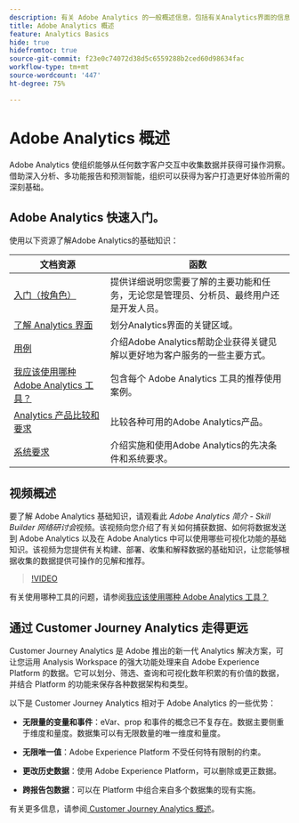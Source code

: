 ```yaml
---
description: 有关 Adobe Analytics 的一般概述信息，包括有关Analytics界面的信息以及管理员、分析师、用户和开发人员的入门信息。
title: Adobe Analytics 概述
feature: Analytics Basics
hide: true
hidefromtoc: true
source-git-commit: f23e0c74072d38d5c6559288b2ced60d98634fac
workflow-type: tm+mt
source-wordcount: '447'
ht-degree: 75%

---
```


# Adobe Analytics 概述

Adobe Analytics 使组织能够从任何数字客户交互中收集数据并获得可操作洞察。借助深入分析、多功能报告和预测智能，组织可以获得为客户打造更好体验所需的深刻基础。

## Adobe Analytics 快速入门。

使用以下资源了解Adobe Analytics的基础知识：


| 文档资源 | 函数 |
|---------|----------|
| [入门（按角色）](/help/analyze/get-started/get-started-by-role.md) | 提供详细说明您需要了解的主要功能和任务，无论您是管理员、分析员、最终用户还是开发人员。 |
| [了解 Analytics 界面](/help/analyze/get-started/analytics-interface.md) | 划分Analytics界面的关键区域。 |
| [用例](/help/analyze/get-started/use-cases.md) | 介绍Adobe Analytics帮助企业获得关键见解以更好地为客户服务的一些主要方式。 |
| [我应该使用哪种 Adobe Analytics 工具？](/help/analyze/get-started/which-analytics-tool.md) | 包含每个 Adobe Analytics 工具的推荐使用案例。 |
| [Analytics 产品比较和要求](/help/analyze/get-started/analytics-product-comparison.md) | 比较各种可用的Adobe Analytics产品。 |
| [系统要求](/help/analyze/get-started/sys-reqs.md) | 介绍实施和使用Adobe Analytics的先决条件和系统要求。 |

## 视频概述

要了解 Adobe Analytics 基础知识，请观看此 *Adobe Analytics 简介 - Skill Builder 网络研讨会*&#x200B;视频。该视频向您介绍了有关如何捕获数据、如何将数据发送到 Adobe Analytics 以及在 Adobe Analytics 中可以使用哪些可视化功能的基础知识。该视频为您提供有关构建、部署、收集和解释数据的基础知识，让您能够根据收集的数据提供可操作的见解和推荐。

>[!VIDEO](https://video.tv.adobe.com/v/27429/?quality=12)

有关使用哪种工具的问题，请参阅[我应该使用哪种 Adobe Analytics 工具？](https://experienceleague.adobe.com/docs/analytics/analyze/admin-overview/which-analytics-tool.html)

## 通过 Customer Journey Analytics 走得更远

Customer Journey Analytics 是 Adobe 推出的新一代 Analytics 解决方案，可让您运用 Analysis Workspace 的强大功能处理来自 Adobe Experience Platform 的数据。它可以划分、筛选、查询和可视化数年积累的有价值的数据，并结合 Platform 的功能来保存各种数据架构和类型。

以下是 Customer Journey Analytics 相对于 Adobe Analytics 的一些优势：

* **无限量的变量和事件**：eVar、prop 和事件的概念已不复存在。数据主要侧重于维度和量度。数据集可以有无限数量的唯一维度和量度。

* **无限唯一值**：Adobe Experience Platform 不受任何特有限制的约束。

* **更改历史数据**：使用 Adobe Experience Platform，可以删除或更正数据。

* **跨报告包数据**：可以在 Platform 中组合来自多个数据集的现有实施。

有关更多信息，请参阅[ Customer Journey Analytics 概述](https://experienceleague.adobe.com/docs/analytics-platform/using/cja-overview/cja-overview.html?lang=zh-Hans)。

